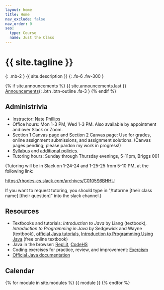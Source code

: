 ```yaml
---
layout: home
title: Home
nav_exclude: false
nav_order: 0
seo:
  type: Course
  name: Just the Class
---
```


# {{ site.tagline }}
{: .mb-2 }
{{ site.description }}
{: .fs-6 .fw-300 }

{% if site.announcements %}
{{ site.announcements.last }}
[Announcements](announcements.md){: .btn .btn-outline .fs-3 }
{% endif %}

## Administrivia
- Instructor: Nate Phillips
- Office hours: Mon 1-3 PM, Wed 1-3 PM.  Also available by appointment and over Slack or Zoom.
- [Section 1 Canvas page](https://rhodes.instructure.com/courses/6557) and [Section 2 Canvas page](https://rhodes.instructure.com/courses/6563): Use for grades, online assignment submissions, and assignment solutions. (Canvas pages pending; please pardon my work in progress!)
- [Syllabus](syllabus/syllabus-142-s24.pdf) and [additional policies](syllabus/additional-policies-142-s24.pdf).
- Tutoring hours: Sunday through Thursday evenings, 5-11pm, Briggs 001 

(Tutoring will be in Slack on 1-24-24 and 1-25-25 from 5-10 PM, at the following link:  

https://rhodes-cs.slack.com/archives/C0105S6BHHU

If you want to request tutoring, you should type in 
"/tutorme [their class name] [their question]"
into the slack channel.)


## Resources
- Textbooks and tutorials: *Introduction to Java* by Liang (textbook), 
	*Introduction to Programming in Java* by Sedgewick and Wayne (textbook),
        [official Java tutorials](https://docs.oracle.com/javase/tutorial/), 
        [Introduction to Programming Using Java](http://math.hws.edu/javanotes/index.html) (free online textbook)
- Java in the browser: [Repl.it](http://repl.it/new/java), <a href="http://codehs.com">CodeHS</a>
- Coding exercises for practice, review, and improvement: [Exercism](https://exercism.org/tracks/java/exercises)
- <a href="https://docs.oracle.com/en/java/javase/17/docs/api/">Official Java documentation</a>
     

## Calendar
{% for module in site.modules %}
{{ module }}
{% endfor %}

